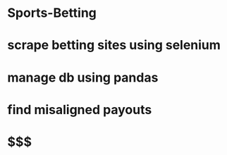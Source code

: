 # Sports-Betting
# scrape betting sites using selenium 
# manage db using pandas
# find misaligned payouts
# $$$
